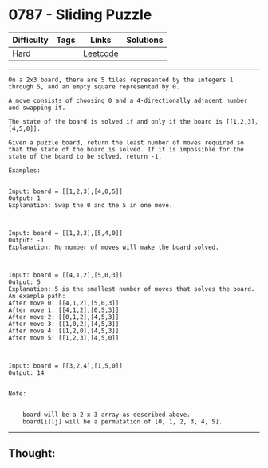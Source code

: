 # 0787 - Sliding Puzzle

Difficulty  | Tags | Links | Solutions
----------- | ---- | ----- | -----
Hard |  | [Leetcode](https://leetcode.com/problems/sliding-puzzle/description/) |


-----------

```
On a 2x3 board, there are 5 tiles represented by the integers 1 through 5, and an empty square represented by 0.

A move consists of choosing 0 and a 4-directionally adjacent number and swapping it.

The state of the board is solved if and only if the board is [[1,2,3],[4,5,0]].

Given a puzzle board, return the least number of moves required so that the state of the board is solved. If it is impossible for the state of the board to be solved, return -1.

Examples:


Input: board = [[1,2,3],[4,0,5]]
Output: 1
Explanation: Swap the 0 and the 5 in one move.



Input: board = [[1,2,3],[5,4,0]]
Output: -1
Explanation: No number of moves will make the board solved.



Input: board = [[4,1,2],[5,0,3]]
Output: 5
Explanation: 5 is the smallest number of moves that solves the board.
An example path:
After move 0: [[4,1,2],[5,0,3]]
After move 1: [[4,1,2],[0,5,3]]
After move 2: [[0,1,2],[4,5,3]]
After move 3: [[1,0,2],[4,5,3]]
After move 4: [[1,2,0],[4,5,3]]
After move 5: [[1,2,3],[4,5,0]]



Input: board = [[3,2,4],[1,5,0]]
Output: 14


Note:


	board will be a 2 x 3 array as described above.
	board[i][j] will be a permutation of [0, 1, 2, 3, 4, 5].
```

-----------

## Thought:
